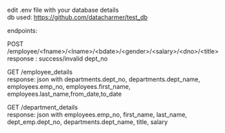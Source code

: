 edit .env file with your database details <br>
db used: 
https://github.com/datacharmer/test_db 
 
endpoints: 
 
POST /employee/\<fname\>/\<lname\>/\<bdate\>/\<gender\>/\<salary\>/\<dno\>/\<title\>  <br>
response :
success/invalid dept_no
 
GET /employee_details <br>
response: 
json with departments.dept_no, departments.dept_name, employees.emp_no, employees.first_name, employees.last_name,from_date,to_date 
 
GET /department_details <br>
response: 
json with employees.emp_no, first_name, last_name, dept_emp.dept_no, departments.dept_name, title, salary 


